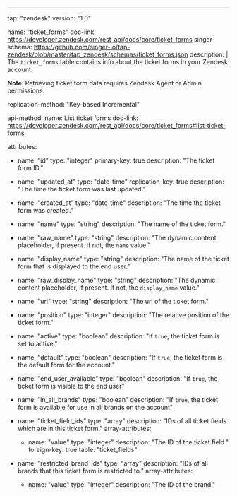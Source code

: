 ---
tap: "zendesk"
version: "1.0"

name: "ticket_forms"
doc-link: https://developer.zendesk.com/rest_api/docs/core/ticket_forms
singer-schema: https://github.com/singer-io/tap-zendesk/blob/master/tap_zendesk/schemas/ticket_forms.json
description: |
  The `ticket_forms` table contains info about the ticket forms in your Zendesk account.

  **Note**: Retrieving ticket form data requires Zendesk Agent or Admin permissions.

replication-method: "Key-based Incremental"

api-method:
  name: List ticket forms
  doc-link: https://developer.zendesk.com/rest_api/docs/core/ticket_forms#list-ticket-forms

attributes:
  - name: "id"
    type: "integer"
    primary-key: true
    description: "The ticket form ID."

  - name: "updated_at"
    type: "date-time"
    replication-key: true
    description: "The time the ticket form was last updated."

  - name: "created_at"
    type: "date-time"
    description: "The time the ticket form was created."

  - name: "name"
    type: "string"
    description: "The name of the ticket form."

  - name: "raw_name"
    type: "string"
    description: "The dynamic content placeholder, if present. If not, the `name` value."

  - name: "display_name"
    type: "string"
    description: "The name of the ticket form that is displayed to the end user."

  - name: "raw_display_name"
    type: "string"
    description: "The dynamic content placeholder, if present. If not, the `display_name` value."

  - name: "url"
    type: "string"
    description: "The url of the ticket form."

  - name: "position"
    type: "integer"
    description: "The relative position of the ticket form."

  - name: "active"
    type: "boolean"
    description: "If `true`, the ticket form is set to active."

  - name: "default"
    type: "boolean"
    description: "If `true`, the ticket form is the default form for the account."

  - name: "end_user_available"
    type: "boolean"
    description: "If `true`, the ticket form is visible to the end user"

  - name: "in_all_brands"
    type: "boolean"
    description: "If `true`, the ticket form is available for use in all brands on the account"

  - name: "ticket_field_ids"
    type: "array"
    description: "IDs of all ticket fields which are in this ticket form."
    array-attributes:
      - name: "value"
        type: "integer"
        description: "The ID of the ticket field."
        foreign-key: true
        table: "ticket_fields"

  - name: "restricted_brand_ids"
    type: "array"
    description: "IDs of all brands that this ticket form is restricted to."
    array-attributes:
      - name: "value"
        type: "integer"
        description: "The ID of the brand."
  

    



